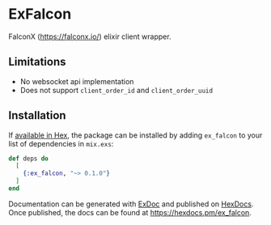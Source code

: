 # ExFalcon
FalconX (https://falconx.io/) elixir client wrapper.

## Limitations
- No websocket api implementation
- Does not support `client_order_id` and `client_order_uuid`

## Installation

If [available in Hex](https://hex.pm/docs/publish), the package can be installed
by adding `ex_falcon` to your list of dependencies in `mix.exs`:

```elixir
def deps do
  [
    {:ex_falcon, "~> 0.1.0"}
  ]
end
```

Documentation can be generated with [ExDoc](https://github.com/elixir-lang/ex_doc)
and published on [HexDocs](https://hexdocs.pm). Once published, the docs can
be found at <https://hexdocs.pm/ex_falcon>.

